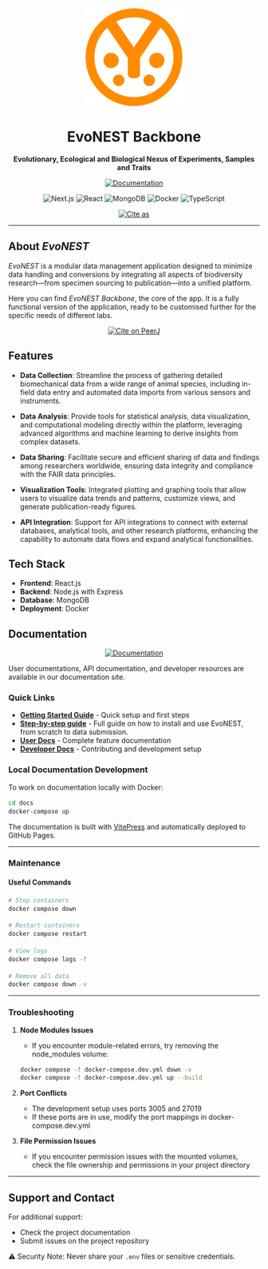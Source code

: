 <div align="center">
  <img src="public/EvoNESTlogo.svg" alt="EvoNEST Logo" width="200" height="200">
  
  # EvoNEST Backbone
  
  **Evolutionary, Ecological and Biological Nexus of Experiments, Samples and Traits**
  
  
  <p align="center">
    <a href="https://daniele-liprandi.github.io/EvoNEST-backbone/">
      <img src="https://img.shields.io/badge/View_Full_Documentation-4285F4?style=for-the-badge&logoColor=white" alt="Documentation" height="40">
    </a>
  </p>
  
  <p align="center">
    <img src="https://img.shields.io/badge/Next.js-000000?style=flat&logo=next.js&logoColor=white" alt="Next.js">
    <img src="https://img.shields.io/badge/React-61DAFB?style=flat&logo=react&logoColor=black" alt="React">
    <img src="https://img.shields.io/badge/MongoDB-47A248?style=flat&logo=mongodb&logoColor=white" alt="MongoDB">
    <img src="https://img.shields.io/badge/Docker-2496ED?style=flat&logo=docker&logoColor=white" alt="Docker">
    <img src="https://img.shields.io/badge/TypeScript-3178C6?style=flat&logo=typescript&logoColor=white" alt="TypeScript">
  </p>
  
  <p align="center">
    <a href="https://doi.org/10.7717/peerj-cs.3186">
      <img src="https://img.shields.io/badge/PeerJ-10.7717%2Fpeerj--cs.3186-1e88e5?style=for-the-badge&logo=data:image/svg+xml;base64,PHN2ZyB3aWR0aD0iMjQiIGhlaWdodD0iMjQiIHZpZXdCb3g9IjAgMCAyNCAyNCIgeG1sbnM9Imh0dHA6Ly93d3cudzMub3JnLzIwMDAvc3ZnIj48cGF0aCBkPSJNMTIgMkM2LjQ4IDIgMiA2LjQ4IDIgMTJzNC40OCAxMCAxMCAxMCAxMC00LjQ4IDEwLTEwUzE3LjUyIDIgMTIgMnptLTIgMTVsLTUtNSAxLjQxLTEuNDFMMTAgMTQuMTdsNy41OS03LjU5TDE5IDhsLTkgOXoiIGZpbGw9IndoaXRlIi8+PC9zdmc+&logoColor=white" alt="Cite as" height="28">
    </a>
  </p>
</div>

---

## About *EvoNEST* 

*EvoNEST* is a modular data management application designed to minimize data handling and conversions by integrating all aspects of biodiversity research—from specimen sourcing to publication—into a unified platform.

Here you can find *EvoNEST Backbone*, the core of the app. It is a fully functional version of the application, ready to be customised further for the specific needs of different labs.

<p align="center">
  <a href="https://doi.org/10.7717/peerj-cs.3186">
    <img src="https://img.shields.io/badge/PeerJ-10.7717%2Fpeerj--cs.3186-1e88e5?style=for-the-badge&logo=data:image/svg+xml;base64,PHN2ZyB3aWR0aD0iMjQiIGhlaWdodD0iMjQiIHZpZXdCb3g9IjAgMCAyNCAyNCIgeG1sbnM9Imh0dHA6Ly93d3cudzMub3JnLzIwMDAvc3ZnIj48cGF0aCBkPSJNMTIgMkM2LjQ4IDIgMiA2LjQ4IDIgMTJzNC40OCAxMCAxMCAxMCAxMC00LjQ4IDEwLTEwUzE3LjUyIDIgMTIgMnptLTIgMTVsLTUtNSAxLjQxLTEuNDFMMTAgMTQuMTdsNy41OS03LjU5TDE5IDhsLTkgOXoiIGZpbGw9IndoaXRlIi8+PC9zdmc+&logoColor=white" alt="Cite on PeerJ">
  </a>
</p>

## Features

- **Data Collection**: Streamline the process of gathering detailed biomechanical data from a wide range of animal species, including in-field data entry and automated data imports from various sensors and instruments.

- **Data Analysis**: Provide tools for statistical analysis, data visualization, and computational modeling directly within the platform, leveraging advanced algorithms and machine learning to derive insights from complex datasets.

- **Data Sharing**: Facilitate secure and efficient sharing of data and findings among researchers worldwide, ensuring data integrity and compliance with the FAIR data principles.

- **Visualization Tools**: Integrated plotting and graphing tools that allow users to visualize data trends and patterns, customize views, and generate publication-ready figures.

- **API Integration**: Support for API integrations to connect with external databases, analytical tools, and other research platforms, enhancing the capability to automate data flows and expand analytical functionalities.

## Tech Stack

- **Frontend**: React.js
- **Backend**: Node.js with Express
- **Database**: MongoDB
- **Deployment**: Docker

## Documentation

<div align="center">
  <a href="https://daniele-liprandi.github.io/EvoNEST-backbone/">
    <img src="https://img.shields.io/badge/View_Full_Documentation-4285F4?style=for-the-badge&logoColor=white" alt="Documentation" height="100">
  </a>
</div>

User documentations, API documentation, and developer resources are available in our documentation site.

### Quick Links

- **[Getting Started Guide](https://daniele-liprandi.github.io/EvoNEST-backbone/getting-started/)** - Quick setup and first steps
- **[Step-by-step guide](https://daniele-liprandi.github.io/EvoNEST-backbone/tutorial/)** - Full guide on how to install and use EvoNEST, from scratch to data submission.
- **[User Docs](https://daniele-liprandi.github.io/EvoNEST-backbone/user-docs/)** - Complete feature documentation
- **[Developer Docs](https://daniele-liprandi.github.io/EvoNEST-backbone/developer-docs/)** - Contributing and development setup

### Local Documentation Development

To work on documentation locally with Docker:

```bash
cd docs
docker-compose up
```

The documentation is built with [VitePress](https://vitepress.dev/) and automatically deployed to GitHub Pages.

---

### Maintenance

#### Useful Commands
```bash
# Stop containers
docker compose down

# Restart containers
docker compose restart

# View logs
docker compose logs -f

# Remove all data
docker compose down -v
```

---


### Troubleshooting

1. **Node Modules Issues**
   - If you encounter module-related errors, try removing the node_modules volume:
   ```bash
   docker compose -f docker-compose.dev.yml down -v
   docker compose -f docker-compose.dev.yml up --build
   ```

2. **Port Conflicts**
   - The development setup uses ports 3005 and 27019
   - If these ports are in use, modify the port mappings in docker-compose.dev.yml

3. **File Permission Issues**
   - If you encounter permission issues with the mounted volumes, check the file ownership and permissions in your project directory


---

## Support and Contact

For additional support:
- Check the project documentation
- Submit issues on the project repository

⚠️ Security Note: Never share your `.env` files or sensitive credentials.